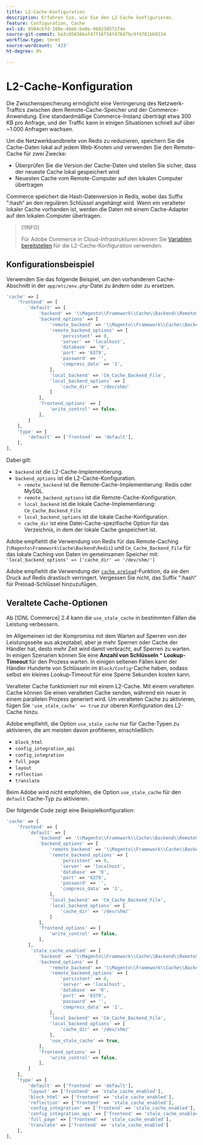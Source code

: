 ```yaml
---
title: L2-Cache-Konfiguration
description: Erfahren Sie, wie Sie den L2-Cache konfigurieren.
feature: Configuration, Cache
exl-id: 0504c6fd-188e-46eb-be8e-968238571f4e
source-git-commit: ba3c656566af47f16f58f476d7bc9f4781bb0234
workflow-type: tm+mt
source-wordcount: '423'
ht-degree: 0%

---
```


# L2-Cache-Konfiguration

Die Zwischenspeicherung ermöglicht eine Verringerung des Netzwerk-Traffics zwischen dem Remote-Cache-Speicher und der Commerce-Anwendung. Eine standardmäßige Commerce-Instanz überträgt etwa 300 KB pro Anfrage, und der Traffic kann in einigen Situationen schnell auf über ~1.000 Anfragen wachsen.

Um die Netzwerkbandbreite von Redis zu reduzieren, speichern Sie die Cache-Daten lokal auf jedem Web-Knoten und verwenden Sie den Remote-Cache für zwei Zwecke:

- Überprüfen Sie die Version der Cache-Daten und stellen Sie sicher, dass der neueste Cache lokal gespeichert wird
- Neuesten Cache vom Remote-Computer auf den lokalen Computer übertragen

Commerce speichert die Hash-Datenversion in Redis, wobei das Suffix &quot;:hash“ an den regulären Schlüssel angehängt wird. Wenn ein veralteter lokaler Cache vorhanden ist, werden die Daten mit einem Cache-Adapter auf den lokalen Computer übertragen.

>[!INFO]
>
>Für Adobe Commerce in Cloud-Infrastrukturen können Sie [Variablen bereitstellen](https://experienceleague.adobe.com/docs/commerce-cloud-service/user-guide/configure/env/stage/variables-deploy.html?lang=de#redis_backend) für die L2-Cache-Konfiguration verwenden.

## Konfigurationsbeispiel

Verwenden Sie das folgende Beispiel, um den vorhandenen Cache-Abschnitt in der `app/etc/env.php`-Datei zu ändern oder zu ersetzen.

```php
'cache' => [
    'frontend' => [
        'default' => [
            'backend' => '\\Magento\\Framework\\Cache\\Backend\\RemoteSynchronizedCache',
            'backend_options' => [
                'remote_backend' => '\\Magento\\Framework\\Cache\\Backend\\Redis',
                'remote_backend_options' => [
                    'persistent' => 0,
                    'server' => 'localhost',
                    'database' => '0',
                    'port' => '6379',
                    'password' => '',
                    'compress_data' => '1',
                ],
                'local_backend' => 'Cm_Cache_Backend_File',
                'local_backend_options' => [
                    'cache_dir' => '/dev/shm/'
                ]
            ],
            'frontend_options' => [
                'write_control' => false,
            ],
        ]
    ],
    'type' => [
        'default' => ['frontend' => 'default'],
    ],
],
```

Dabei gilt:

- `backend` ist die L2-Cache-Implementierung.
- `backend_options` ist die L2-Cache-Konfiguration.
   - `remote_backend` ist die Remote-Cache-Implementierung: Redis oder MySQL.
   - `remote_backend_options` ist die Remote-Cache-Konfiguration.
   - `local_backend` ist die lokale Cache-Implementierung: `Cm_Cache_Backend_File`
   - `local_backend_options` ist die lokale Cache-Konfiguration.
   - `cache_dir` ist eine Datei-Cache-spezifische Option für das Verzeichnis, in dem der lokale Cache gespeichert ist.

Adobe empfiehlt die Verwendung von Redis für das Remote-Caching (`\Magento\Framework\Cache\Backend\Redis`) und `Cm_Cache_Backend_File` für das lokale Caching von Daten im gemeinsamen Speicher mit: `'local_backend_options' => ['cache_dir' => '/dev/shm/']`

Adobe empfiehlt die Verwendung der [`cache preload`](redis-pg-cache.md#redis-preload-feature)-Funktion, da sie den Druck auf Redis drastisch verringert. Vergessen Sie nicht, das Suffix &quot;:hash“ für Preload-Schlüssel hinzuzufügen.

## Veraltete Cache-Optionen

Ab [!DNL Commerce] 2.4 kann die `use_stale_cache` in bestimmten Fällen die Leistung verbessern.

Im Allgemeinen ist der Kompromiss mit dem Warten auf Sperren von der Leistungsseite aus akzeptabel, aber je mehr Sperren oder Cache der Händler hat, desto mehr Zeit wird damit verbracht, auf Sperren zu warten. In einigen Szenarien können Sie eine **Anzahl von Schlüsseln** \* **Lookup-Timeout** für den Prozess warten. In einigen seltenen Fällen kann der Händler Hunderte von Schlüsseln im `Block/Config`-Cache haben, sodass selbst ein kleines Lookup-Timeout für eine Sperre Sekunden kosten kann.

Veralteter Cache funktioniert nur mit einem L2-Cache. Mit einem veralteten Cache können Sie einen veralteten Cache senden, während ein neuer in einem parallelen Prozess generiert wird. Um veralteten Cache zu aktivieren, fügen Sie `'use_stale_cache' => true` zur oberen Konfiguration des L2-Cache hinzu.

Adobe empfiehlt, die Option `use_stale_cache` nur für Cache-Typen zu aktivieren, die am meisten davon profitieren, einschließlich:

- `block_html`
- `config_integration_api`
- `config_integration`
- `full_page`
- `layout`
- `reflection`
- `translate`

Beim Adobe wird nicht empfohlen, die Option `use_stale_cache` für den `default` Cache-Typ zu aktivieren.

Der folgende Code zeigt eine Beispielkonfiguration:

```php
'cache' => [
    'frontend' => [
        'default' => [
            'backend' => '\\Magento\\Framework\\Cache\\Backend\\RemoteSynchronizedCache',
            'backend_options' => [
                'remote_backend' => '\\Magento\\Framework\\Cache\\Backend\\Redis',
                'remote_backend_options' => [
                    'persistent' => 0,
                    'server' => 'localhost',
                    'database' => '0',
                    'port' => '6379',
                    'password' => '',
                    'compress_data' => '1',
                ],
                'local_backend' => 'Cm_Cache_Backend_File',
                'local_backend_options' => [
                    'cache_dir' => '/dev/shm/'
                ]
            ],
            'frontend_options' => [
                'write_control' => false,
            ],
        ],
         'stale_cache_enabled' => [
            'backend' => '\\Magento\\Framework\\Cache\\Backend\\RemoteSynchronizedCache',
            'backend_options' => [
                'remote_backend' => '\\Magento\\Framework\\Cache\\Backend\\Redis',
                'remote_backend_options' => [
                    'persistent' => 0,
                    'server' => 'localhost',
                    'database' => '0',
                    'port' => '6379',
                    'password' => '',
                    'compress_data' => '1',
                ],
                'local_backend' => 'Cm_Cache_Backend_File',
                'local_backend_options' => [
                    'cache_dir' => '/dev/shm/'
                ],
                'use_stale_cache' => true,
            ],
            'frontend_options' => [
                'write_control' => false,
            ],
        ]
    ],
    'type' => [
        'default' => ['frontend' => 'default'],
        'layout' => ['frontend' => 'stale_cache_enabled'],
        'block_html' => ['frontend' => 'stale_cache_enabled'],
        'reflection' => ['frontend' => 'stale_cache_enabled'],
        'config_integration' => ['frontend' => 'stale_cache_enabled'],
        'config_integration_api' => ['frontend' => 'stale_cache_enabled'],
        'full_page' => ['frontend' => 'stale_cache_enabled'],
        'translate' => ['frontend' => 'stale_cache_enabled']
    ],
],
```
